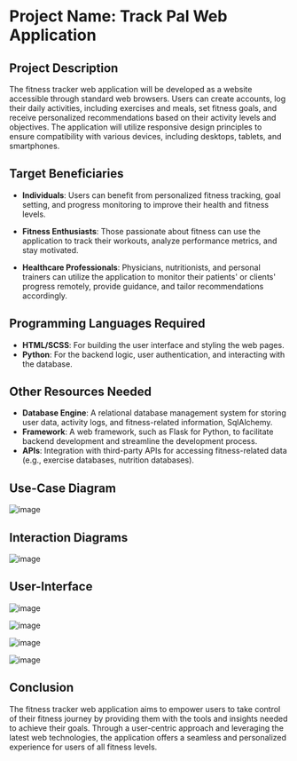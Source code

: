 # Project Name: Track Pal Web Application

## Project Description

The fitness tracker web application will be developed as a website accessible through standard web browsers. Users can create accounts, log their daily activities, including exercises and meals, set fitness goals, and receive personalized recommendations based on their activity levels and objectives. The application will utilize responsive design principles to ensure compatibility with various devices, including desktops, tablets, and smartphones.

## Target Beneficiaries

- **Individuals**: Users can benefit from personalized fitness tracking, goal setting, and progress monitoring to improve their health and fitness levels.

- **Fitness Enthusiasts**: Those passionate about fitness can use the application to track their workouts, analyze performance metrics, and stay motivated.

- **Healthcare Professionals**: Physicians, nutritionists, and personal trainers can utilize the application to monitor their patients' or clients' progress remotely, provide guidance, and tailor recommendations accordingly.

## Programming Languages Required

- **HTML/SCSS**: For building the user interface and styling the web pages.
- **Python**: For the backend logic, user authentication, and interacting with the database.

## Other Resources Needed

- **Database Engine**: A relational database management system for storing user data, activity logs, and fitness-related information, SqlAlchemy.
- **Framework**: A web framework, such as Flask for Python, to facilitate backend development and streamline the development process.
- **APIs**: Integration with third-party APIs for accessing fitness-related data (e.g., exercise databases, nutrition databases).

## Use-Case Diagram
![image](https://github.com/user-attachments/assets/ffb2018a-7732-4050-acf8-528b12b9499d)

## Interaction Diagrams
![image](https://github.com/user-attachments/assets/dcede6c0-fa6b-499c-9726-72aba40f15f6)

## User-Interface
![image](https://github.com/user-attachments/assets/90dab856-8104-4176-9704-15f4071d633b)

![image](https://github.com/user-attachments/assets/11e5b657-db02-4ce9-87c4-5212602c9de5)

![image](https://github.com/user-attachments/assets/2179a398-9875-4f18-843b-818fe443d5f2)

![image](https://github.com/user-attachments/assets/fd0d8174-4c10-4ca3-91fb-49f63ad57ab1)

## Conclusion 
The fitness tracker web application aims to empower users to take control of their fitness journey by providing them with the tools and insights needed to achieve their goals. Through a user-centric approach and leveraging the latest web technologies, the application offers a seamless and personalized experience for users of all fitness levels. 


